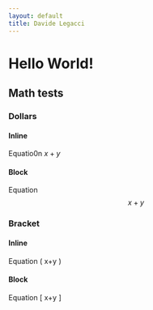 ```yaml
---
layout: default
title: Davide Legacci
---
```


# Hello World!

## Math tests

### Dollars
#### Inline
Equatio0n $x+y$
#### Block
Equation $$x+y$$


### Bracket
#### Inline
Equation \( x+y \)
#### Block
Equation \[ x+y \]


